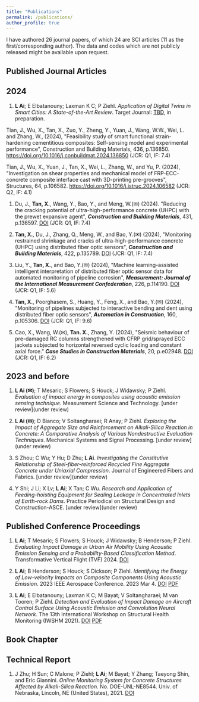 ```yaml
---
title: "Publications"
permalink: /publications/
author_profile: true
---
```

I have authored 26 journal papers, of which 24 are SCI articles (11 as the first/corresponding author). The data and codes which are not publicly released might be available upon request.



Published Journal Articles 
------  

2024
------
1. **L Ai**; E Elbatanouny; Laxman K C; P Ziehl. *Application of Digital Twins in Smart Cities: A State-of-the-Art Review*. Target Journal: [TBD](TBD), in preparation.

Tian, J., Wu, X., Tan, X., Zuo, Y., Zheng, Y., Yuan, J., Wang, W.W., Wei, L. and Zhang, W., (2024), "Feasibility study of smart functional strain-hardening cementitious composites: Self-sensing model and experimental performance", Construction and Building Materials, 436, p.136850. https://doi.org/10.1016/j.conbuildmat.2024.136850 (JCR: Q1, IF: 7.4)

Tian, J., Wu, X., Yuan, J., Tan, X., Wei, L., Zhang, W., and Yu, P. (2024), "Investigation on shear properties and mechanical model of FRP-ECC-concrete composite interface cast with 3D-printing pre-grooves", Structures, 64, p.106582. https://doi.org/10.1016/j.istruc.2024.106582 (JCR: Q2, IF: 4.1)



1. Du, J., **Tan, X.**, Wang, Y., Bao, Y., and Meng, W.(✉) (2024). "Reducing the cracking potential of ultra-high-performance concrete (UHPC) with the prewet expansive agent", ***Construction and Building Materials***, 431, p.136597. [DOI](https://doi.org/10.1016/j.conbuildmat.2024.136597) (JCR: Q1, IF: 7.4)

1. **Tan, X.**, Du, J., Zhang, Q., Meng, W., and Bao, Y.(✉) (2024), "Monitoring restrained shrinkage and cracks of ultra-high-performance concrete (UHPC) using distributed fiber optic sensors", ***Construction and Building Materials***, 422, p.135789. [DOI](https://doi.org/10.1016/j.conbuildmat.2024.135789) (JCR: Q1, IF: 7.4)

1. Liu, Y., **Tan, X.**, and Bao, Y.(✉) (2024), "Machine learning-assisted intelligent interpretation of distributed fiber optic sensor data for automated monitoring of pipeline corrosion", ***Measurement: Journal of the International Measurement Confederation***, 226, p.114190. [DOI](https://doi.org/10.1016/j.measurement.2024.114190) (JCR: Q1, IF: 5.6)

1. **Tan, X.**, Poorghasem, S., Huang, Y., Feng, X., and Bao, Y.(✉) (2024), "Monitoring of pipelines subjected to interactive bending and dent using distributed fiber optic sensors", ***Automation in Construction***, 160, p.105306. [DOI](https://doi.org/10.1016/j.autcon.2024.105306) (JCR: Q1, IF: 9.6)

1. Cao, X., Wang, W.(✉), **Tan. X.**, Zhang, Y. (2024), "Seismic behaviour of pre-damaged RC columns strengthened with CFRP grid/sprayed ECC jackets subjected to horizontal reversed cyclic loading and constant axial force." ***Case Studies in Construction Materials***, 20, p.e02948. [DOI](https://doi.org/10.1016/j.cscm.2024.e02948) (JCR: Q1, IF: 6.2)


2023 and before
------
1. **L Ai (✉)**; T Mesaric; S Flowers; S Houck; J Widawsky; P Ziehl. *Evaluation of impact energy in composites using acoustic emission sensing technique*. Measurement Science and Technology. [under review](under review)

1. **L Ai (✉)**; D Bianco; V Soltangharaei; R Anay; P Ziehl. *Exploring the Impact of Aggregate Size and Reinforcement on Alkali-Silica Reaction in Concrete: A Comparative Analysis of Various Nondestructive Evaluation Techniques*. Mechanical Systems and Signal Processing. [under review](under review)

1. S Zhou; C Wu; Y Hu; D Zhu; **L Ai**. *Investigating the Constitutive Relationship of Steel-fiber-reinforced Recycled Fine Aggregate Concrete under Uniaxial Compression*. Journal of Engineered Fibers and Fabrics. [under review](under review)

1. Y Shi; J Li; X Lv; **L Ai**; X Tan; C Wu. *Research and Application of Feeding-hoisting Equipment for Sealing Leakage in Concentrated Inlets of Earth-rock Dams*. Practice Periodical on Structural Design and Construction-ASCE. [under review](under review)











Published Conference Proceedings
------
1. **L Ai**; T Mesaric; S Flowers; S Houck; J Widawsky; B Henderson; P Ziehl. *Evaluating Impact Damage in Urban Air Mobility Using Acoustic Emission Sensing and a Probability-Based Classification Method*. Transformative Vertical Flight (TVF) 2024. [DOI](https://vtol.org/store/product/evaluating-impact-damage-in-urban-air-mobility-using-acoustic-emission-sensing-and-a-probabilitybased-classification-method-18540.cfm)

1. **L Ai**; B Henderson; S Houck; S Dickson; P Ziehl. *Identifying the Energy of Low-velocity Impacts on Composite Components Using Acoustic Emission*. 2023 IEEE Aerospace Conference. 2023 Mar 4. [DOI](https://doi.org/10.1109/AERO55745.2023.10116008) [PDF](TBD)

1. **L Ai**; E Elbatanouny; Laxman K C; M Bayat; V Soltangharaei; M van Tooren; P Ziehl. *Detection and Evaluation of Impact Damage on Aircraft Control Surface Using Acoustic Emission and Convolution Neural Network*. The 13th International Workshop on Structural Health Monitoring (IWSHM 2021). [DOI](https://doi.org/10.12783/shm2021/36329) [PDF](https://liaiusc.github.io/files/IWSHM-air.pdf)



Book Chapter
------



Technical Report
------

1. J Zhu; H Sun; C Malone; P Ziehl; **L Ai**; M Bayat; Y Zhang; Taeyong Shin, and Eric Giannini. *Online Monitoring System for Concrete Structures Affected by Alkali-Silica Reaction*. No. DOE-UNL-NE8544. Univ. of Nebraska, Lincoln, NE (United States), 2021. [DOI](https://doi.org/10.2172/1838356)

